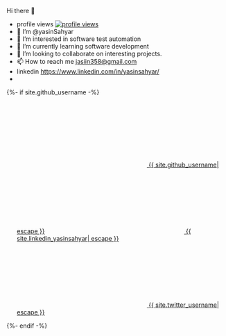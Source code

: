 Hi there 👋
- profile views  [![profile views](https://hits.dwyl.com/yasinSahyar/yasinSahyar.svg?style=flat)](http://hits.dwyl.com/yasinSahyar/yasinSahyar)
- 👋  I’m @yasinSahyar
- 👀 I’m interested in software test automation
- 🌱 I’m currently learning software development
- 💞️ I’m looking to collaborate on interesting projects.
- 📫 How to reach me jasiin358@gmail.com
- linkedin https://www.linkedin.com/in/yasinsahyar/
-
<footer class="site-footer h-card">
  <data class="u-url" href="{{ "/" | relative_url }}"></data>
  
  <div class="wrapper">
    {%- if site.github_username -%}
    <ul class="contact-list">
      <a href="https://github.com/{{ site.github_username| cgi_escape | escape }}"><svg class="svg-icon"><use xlink:href="{{ '/assets/minima-social-icons.svg#github' | relative_url }}"></use></svg> <span class="username">{{ site.github_username| escape }}</span></a>
      &emsp;
      <a href="https://www.linkedin.com/in/{{ site.linkedin_yasinsahyar| cgi_escape | escape }}"><svg class="svg-icon"><use xlink:href="{{ '/assets/minima-social-icons.svg#linkedin' | relative_url }}"></use></svg> <span class="yasinsahyar">{{ site.linkedin_yasinsahyar| escape }}</span></a>
      &emsp;
      <a href="https://twitter.com/{{ site.twitter_username| cgi_escape | escape }}"><svg class="svg-icon"><use xlink:href="{{ '/assets/minima-social-icons.svg#twitter' | relative_url }}"></use></svg> <span class="username">{{ site.twitter_username| escape }}</span></a>
    </ul>
    {%- endif -%}
  </div>
  
</footer>

<!---
yasinSahyar/yasinSahyar is a ✨ special ✨ repository because its `README.md` (this file) appears on your GitHub profile.
You can click the Preview link to take a look at your changes.
--->
